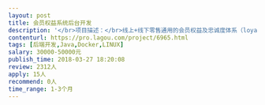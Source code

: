 ```yaml
---                
layout: post       
title: 会员权益系统后台开发           
description: '</br>项目描述：</br>线上+线下零售通用的会员权益及忠诚度体系（loyalty program），开发标准接口、完成与用户交互层（官网+微信公众号）的对接</br>主要功能：</br>积分管理，礼券及权益管理，促销管理，会员等级/标签管理，规则引擎</br>可参考产品：</br>主流零售商的loyalty program</br>人员要求：</br>有微服务架构开发经验，了解CI/CD，学习能力强，责任感强，喜欢钻研技术。</br>'     
contenturl: https://pro.lagou.com/project/6965.html      
tags: [后端开发,Java,Docker,LINUX]            
salary: 30000-50000元          
publish_time: 2018-03-27 18:20:08         
review: 2312人                   
apply: 15人                   
recommend: 0人                   
time_range: 1-3个月              
---                 
```

